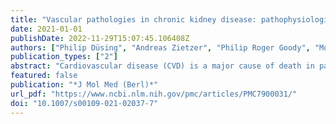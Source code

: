 ```yaml
---
title: "Vascular pathologies in chronic kidney disease: pathophysiological mechanisms and novel therapeutic approaches"
date: 2021-01-01
publishDate: 2022-11-29T15:07:45.106408Z
authors: ["Philip Düsing", "Andreas Zietzer", "Philip Roger Goody", "Mohammed Rabiul Hosen", "Christian Kurts", "Georg Nickenig", "Felix Jansen"]
publication_types: ["2"]
abstract: "Cardiovascular disease (CVD) is a major cause of death in patients with chronic kidney disease (CKD). Both conditions are rising in incidence as well as prevalence, creating poor outcomes for patients and high healthcare costs. Recent data suggests CKD to be an independent risk factor for CVD. Accumulation of uremic toxins, chronic inflammation, and oxidative stress have been identified to act as CKD-specific alterations that increase cardiovascular risk. The association between CKD and cardiovascular mortality is markedly influenced through vascular alterations, in particular atherosclerosis and vascular calcification (VC). While numerous risk factors promote atherosclerosis by inducing endothelial dysfunction and its progress to vascular structural damage, CKD affects the medial layer of blood vessels primarily through VC. Ongoing research has identified VC to be a multifactorial, cell-mediated process in which numerous abnormalities like mineral dysregulation and especially hyperphosphatemia induce a phenotype switch of vascular smooth muscle cells to osteoblast-like cells. A combination of pro-calcifying stimuli and an impairment of inhibiting mechanisms like fetuin A and vitamin K-dependent proteins like matrix Gla protein and Gla-rich protein leads to mineralization of the extracellular matrix. In view of recent studies, intercellular communication pathways via extracellular vesicles and microRNAs represent key mechanisms in VC and thereby a promising field to a deeper understanding of the involved pathomechanisms. In this review, we provide an overview about pathophysiological mechanisms connecting CKD and CVD. Special emphasis is laid on vascular alterations and more recently discovered molecular pathways which present possible new therapeutic targets."
featured: false
publication: "*J Mol Med (Berl)*"
url_pdf: "https://www.ncbi.nlm.nih.gov/pmc/articles/PMC7900031/"
doi: "10.1007/s00109-021-02037-7"
---
```


